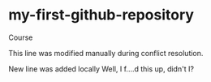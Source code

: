 # my-first-github-repository
Course

This line was modified manually during conflict resolution.

New line was added locally
Well, I f....d this up, didn't I?